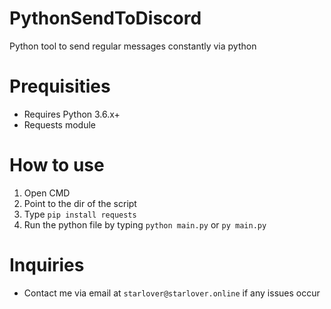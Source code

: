 # PythonSendToDiscord
Python tool to send regular messages constantly via python

# Prequisities 
- Requires Python 3.6.x+ 
- Requests module 

# How to use
1. Open CMD
2. Point to the dir of the script
3. Type `pip install requests`
4. Run the python file by typing `python main.py` or  `py main.py`

# Inquiries
- Contact me via email at `starlover@starlover.online` if any issues occur
